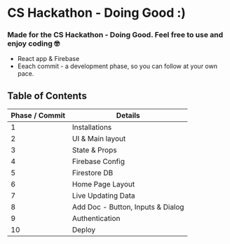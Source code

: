 # CS Hackathon - Doing Good :)

### Made for the CS Hackathon - Doing Good. Feel free to use and enjoy coding 🤓

- React app & Firebase
- Eeach commit - a development phase, so you can follow at your own pace.


## Table of Contents

| Phase / Commit | Details                           |
| -------------- | --------------------------------- |
| 1              | Installations                     |
| 2              | UI & Main layout                  |
| 3              | State & Props                     |
| 4              | Firebase Config                   |
| 5              | Firestore DB                      |
| 6              | Home Page Layout                  |
| 7              | Live Updating Data                |
| 8              | Add Doc - Button, Inputs & Dialog |
| 9              | Authentication                    |
| 10             | Deploy                            |
